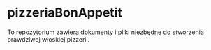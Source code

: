 # pizzeriaBonAppetit
To repozytorium zawiera dokumenty i pliki niezbędne do stworzenia prawdziwej włoskiej pizzerii.
